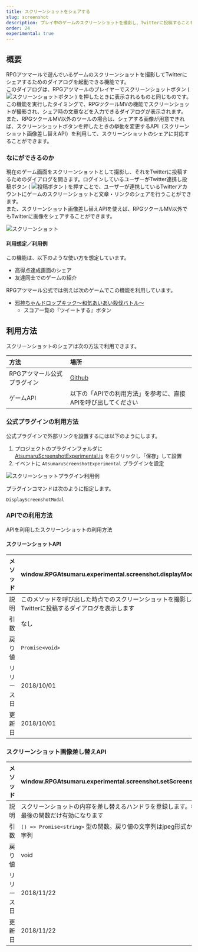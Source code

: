 ```yaml
---
title: スクリーンショットをシェアする
slug: screenshot
description: プレイ中のゲームのスクリーンショットを撮影し、Twitterに投稿することもできる「スクリーンショットダイアログ」の表示を行います。
order: 24
experimental: true
---
```


## 概要
RPGアツマールで遊んでいるゲームのスクリーンショットを撮影してTwitterにシェアするためのダイアログを起動できる機能です。  
このダイアログは、RPGアツマールのプレイヤーでスクリーンショットボタン ( ![スクリーンショットボタン](/images/screenshot_button.png) ) を押したときに表示されるものと同じものです。  
この機能を実行したタイミングで、RPGツクールMVの機能でスクリーンショットが撮影され、シェア時の文章などを入力できるダイアログが表示されます。  
また、RPGツクールMV以外のツールの場合は、シェアする画像が用意できれば、スクリーンショットボタンを押したときの挙動を変更するAPI（スクリーンショット画像差し替えAPI）を利用して、スクリーンショットのシェアに対応することができます。


### なにができるのか
現在のゲーム画面をスクリーンショットとして撮影し、それをTwitterに投稿するためのダイアログを開きます。ログインしているユーザーがTwitter連携し投稿ボタン ( ![投稿ボタン](/images/screenshot_tweet_button.png)  ) を押すことで、ユーザーが連携しているTwitterアカウントにゲームのスクリーンショットと文章・リンクのシェアを行うことができます。  
また、スクリーンショット画像差し替えAPIを使えば、RPGツクールMV以外でもTwitterに画像をシェアすることができます。

![スクリーンショット](/images/screenshot_1.png)


#### 利用想定／利用例

この機能は、以下のような使い方を想定しています。

- 高得点達成画面のシェア
- 友達同士でのゲームの紹介

RPGアツマール公式では例えば次のゲームでこの機能を利用しています。

- [邪神ちゃんドロップキック～和気あいあい殺伐バトル～](https://game.nicovideo.jp/atsumaru/games/gm6253)
  - スコア一覧の『ツイートする』ボタン

## 利用方法

スクリーンショットのシェアは次の方法で利用できます。

方法 | 場所
:---|:---
RPGアツマール公式プラグイン | [Github](https://github.com/atsumaru/mv-plugins/blob/master/plugins/AtsumaruScreenshotExperimental.js)
ゲームAPI | 以下の「APIでの利用方法」を参考に、直接APIを呼び出してください

### 公式プラグインの利用方法

公式プラグインで外部リンクを設置するには以下のようにします。

1. プロジェクトのプラグインフォルダに [AtsumaruScreenshotExperimental.js](https://github.com/atsumaru/mv-plugins/blob/master/plugins/AtsumaruScreenshotExperimental.js) を右クリックし「保存」して設置
1. イベントに `AtsumaruScreenshotExperimental` プラグインを設定

![スクリーンショットプラグイン利用例](/images/screenshot_plugin_sample.png)


プラグインコマンドは次のように指定します。

```
DisplayScreenshotModal
```

### APIでの利用方法
APIを利用したスクリーンショットの利用方法

#### スクリーンショットAPI
メソッド | window.RPGAtsumaru.experimental.screenshot.displayModal();
:---|:---
説明 | このメソッドを呼び出した時点でのスクリーンショットを撮影し、Twitterに投稿するダイアログを表示します
引数 | なし
戻り値 | `Promise<void>`
リリース日 | 2018/10/01
更新日 | 2018/10/01

### スクリーンショット画像差し替えAPI
メソッド | window.RPGAtsumaru.experimental.screenshot.setScreenshotHandler(handler);
:---|:---
説明 | スクリーンショットの内容を差し替えるハンドラを登録します。複数回登録した場合は最後の関数だけ有効になります
引数 | `() => Promise<string>` 型の関数。戻り値の文字列はjpeg形式かつ `data-url` な画像文字列
戻り値 | void
リリース日 | 2018/11/22
更新日 | 2018/11/22
